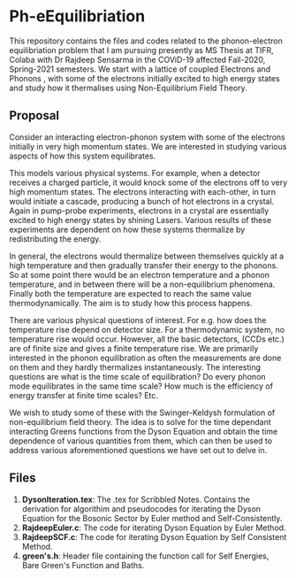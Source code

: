 # Ph-eEquilibriation
This repository contains the files and codes related to the phonon-electron equilibriation problem that I am pursuing presently as MS Thesis at TIFR, Colaba with Dr Rajdeep Sensarma in the COViD-19 affected Fall-2020, Spring-2021 semesters. We start with a lattice of coupled Electrons and Phonons , with some of the electrons initially excited to high energy states and study how it thermalises using Non-Equilibrium Field Theory.

## Proposal
Consider an interacting electron-phonon system with some of the electrons initially in very high momentum states. We are interested in studying various aspects of how this system equilibrates.

This models various physical systems. For example, when a detector receives a charged particle, it would knock some of the electrons off to very high momentum states. The electrons interacting with each-other, in turn would initiate a cascade, producing a bunch of hot electrons in a crystal. Again in pump-probe experiments, electrons in a crystal are essentially excited to high energy states by shining Lasers. Various results of these experiments are dependent on how these systems thermalize by redistributing the energy.

In general, the electrons would thermalize between themselves quickly at a high temperature and then gradually transfer their energy to the phonons. So at some point there would be an electron temperature and a phonon temperature, and in between there will be a non-equilibrium phenomena. Finally both the temperature are expected to reach the same value thermodynamically. The aim is to study how this process happens.

There are various physical questions of interest. For e.g. how does the temperature rise depend on detector size. For a thermodynamic system, no temperature rise would occur. However, all the basic detectors, (CCDs etc.) are of finite size and gives a finite temperature rise. We are primarily interested in the phonon equilibration as often the measurements are done on them and they hardly thermalizes instantaneously. The interesting questions are what is the time scale of equilibration? Do every phonon mode equilibrates in the same time scale? How much is the efficiency of energy transfer at finite time scales? Etc.

We wish to study some of these with the Swinger-Keldysh formulation of non-equilibrium field theory. The idea is to solve for the time dependant interacting Greens functions from the Dyson Equation and obtain the time dependence of various quantities from them, which can then be used to address various aforementioned questions we have set out to delve in.

## Files
  1. **DysonIteration.tex**: The .tex for Scribbled Notes. Contains the derivation for algorithim and pseudocodes for iterating the Dyson Equation for the Bosonic Sector by Euler method and Self-Consistently.
  2. **RajdeepEuler.c**: The code for iterating Dyson Equation by Euler Method.
  3. **RajdeepSCF.c**: The code for iterating Dyson Equation by Self Consistent Method.
  4. **green's.h**: Header file containing the function call for Self Energies, Bare Green's Function and Baths.
